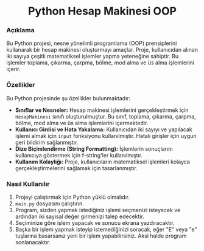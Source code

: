 <h1 align="center">Python Hesap Makinesi OOP</h1>

<h3 align="left">Açıklama</h3>
<p>Bu Python projesi, nesne yönelimli programlama (OOP) prensiplerini kullanarak bir hesap makinesi oluşturmayı amaçlar. Proje, kullanıcıdan alınan iki sayıya çeşitli matematiksel işlemler yapma yeteneğine sahiptir. Bu işlemler toplama, çıkarma, çarpma, bölme, mod alma ve üs alma işlemlerini içerir.</p>

<h3 align="left">Özellikler</h3>
<p>Bu Python projesinde şu özellikler bulunmaktadır:</p>
<ul>
    <li><strong>Sınıflar ve Nesneler:</strong> Hesap makinesi işlemlerini gerçekleştirmek için <code>HesapMakinesi</code> sınıfı oluşturulmuştur. Bu sınıf, toplama, çıkarma, çarpma, bölme, mod alma ve üs alma işlemlerini içermektedir.</li>
    <li><strong>Kullanıcı Girdisi ve Hata Yakalama:</strong> Kullanıcıdan iki sayıyı ve yapılacak işlemi almak için <code>input</code> fonksiyonu kullanılmıştır. Hatalı girişler için uygun geri bildirim sağlanmıştır.</li>
    <li><strong>Dize Biçimlendirme (String Formatting):</strong> İşlemlerin sonuçlarını kullanıcıya göstermek için f-string'ler kullanılmıştır.</li>
    <li><strong>Kullanım Kolaylığı:</strong> Proje, kullanıcıların matematiksel işlemleri kolayca gerçekleştirmelerini sağlamak için tasarlanmıştır.</li>
</ul>

<h3 align="left">Nasıl Kullanılır</h3>
<ol>
    <li>Projeyi çalıştırmak için Python yüklü olmalıdır.</li>
    <li><code>main.py</code> dosyasını çalıştırın.</li>
    <li>Program, sizden yapmak istediğiniz işlemi seçmenizi isteyecek ve ardından iki sayısal değer girmenizi talep edecektir.</li>
    <li>Seçiminize göre işlem yapacak ve sonucu ekrana yazdıracaktır.</li>
    <li>Başka bir işlem yapmak isteyip istemediğinizi soracak, eğer "E" veya "e" tuşlarına basarsanız yeni bir işlem yapabilirsiniz. Aksi halde program sonlanacaktır.</li>
</ol>
